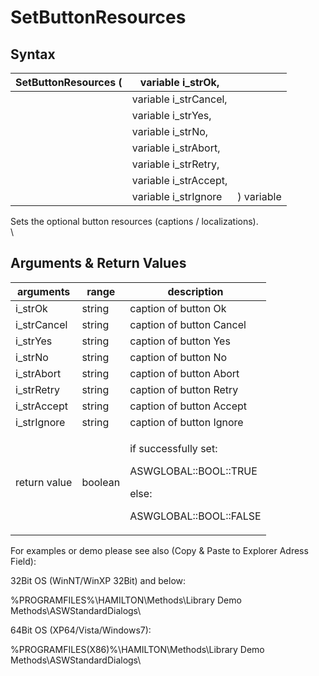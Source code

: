 # SetButtonResources

## Syntax

| SetButtonResources ( | variable i\_strOk,     |            |
| -------------------- | ---------------------- | ---------- |
|                      | variable i\_strCancel, |            |
|                      | variable i\_strYes,    |            |
|                      | variable i\_strNo,     |            |
|                      | variable i\_strAbort,  |            |
|                      | variable i\_strRetry,  |            |
|                      | variable i\_strAccept, |            |
|                      | variable i\_strIgnore  | ) variable |

Sets the optional button resources (captions / localizations).\
\


## Arguments & Return Values

| arguments    | range   | description                                                                                      |
| ------------ | ------- | ------------------------------------------------------------------------------------------------ |
| i\_strOk     | string  | caption of button Ok                                                                             |
| i\_strCancel | string  | caption of button Cancel                                                                         |
| i\_strYes    | string  | caption of button Yes                                                                            |
| i\_strNo     | string  | caption of button No                                                                             |
| i\_strAbort  | string  | caption of button Abort                                                                          |
| i\_strRetry  | string  | caption of button Retry                                                                          |
| i\_strAccept | string  | caption of button Accept                                                                         |
| i\_strIgnore | string  | caption of button Ignore                                                                         |
| return value | boolean | <p>if successfully set:</p><p>ASWGLOBAL::BOOL::TRUE</p><p>else:</p><p>ASWGLOBAL::BOOL::FALSE</p> |

For examples or demo please see also (Copy & Paste to Explorer Adress Field):

32Bit OS (WinNT/WinXP 32Bit) and below:

%PROGRAMFILES%\HAMILTON\Methods\Library Demo Methods\ASWStandardDialogs\\

64Bit OS (XP64/Vista/Windows7):

%PROGRAMFILES(X86)%\HAMILTON\Methods\Library Demo Methods\ASWStandardDialogs\\
